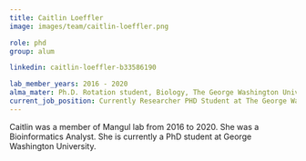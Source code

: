 ```yaml
---
title: Caitlin Loeffler
image: images/team/caitlin-loeffler.png

role: phd
group: alum

linkedin: caitlin-loeffler-b33586190

lab_member_years: 2016 - 2020
alma_mater: Ph.D. Rotation student, Biology, The George Washington University
current_job_position: Currently Researcher PHD Student at The George Washington University
---
```


Caitlin was a member of Mangul lab from 2016 to 2020. She was a Bioinformatics Analyst. She is currently a PhD student at George Washington University.
